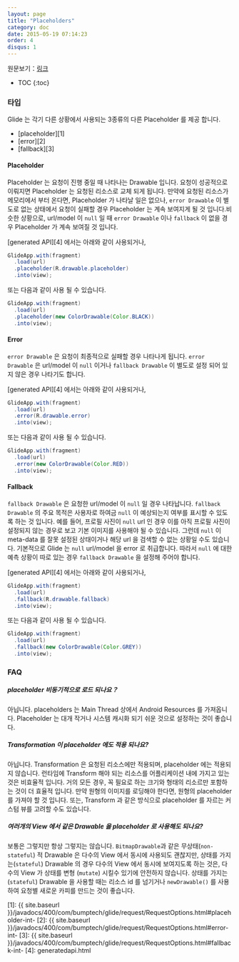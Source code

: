 ```yaml
---
layout: page
title: "Placeholders"
category: doc
date: 2015-05-19 07:14:23
order: 4
disqus: 1
---
```


원문보기：[링크](http://bumptech.github.io/glide/doc/placeholders.html)

* TOC
{:toc}

### 타입
Glide 는 각기 다른 상황에서 사용되는 3종류의 다른 Placeholder 를 제공 합니다.

* [placeholder][1]
* [error][2]
* [fallback][3]

#### Placeholder

Placeholder 는 요청이 진행 중일 때 나타나는 Drawable 입니다. 요청이 성공적으로  이뤄지면 Placeholder 는 요청된 리소스로 교체 되게 됩니다. 만약에 요청된 리소스가 메모리에서 부터 온다면, Placeholder 가 나타날 일은 없으나,  `error Drawable` 이 별도로 없는 상태에서 요청이 실패할 경우 Placeholder 는 계속 보여지게 될 것 입니다.비슷한 상황으로, url/model 이 ``null`` 일 때 `error Drawable` 이나 `fallback` 이 없을 경우 Placeholder 가 계속 보여질 것 입니다.

[generated API][4] 에서는 아래와 같이 사용되거나,

```java
GlideApp.with(fragment)
  .load(url)
  .placeholder(R.drawable.placeholder)
  .into(view);
```

또는 다음과 같이 사용 될 수 있습니다.

```java
GlideApp.with(fragment)
  .load(url)
  .placeholder(new ColorDrawable(Color.BLACK))
  .into(view);
```

#### Error

`error Drawable` 은 요청이 최종적으로 실패할 경우 나타나게 됩니다. `error Drawable` 은 url/model 이 ``null`` 이거나 `fallback Drawable` 이 별도로 설정 되어 있지 않은 경우 나타기도 합니다.

 [generated API][4] 에서는 아래와 같이 사용되거나,

```java
GlideApp.with(fragment)
  .load(url)
  .error(R.drawable.error)
  .into(view);
```

또는 다음과 같이 사용 될 수 있습니다.

```java
GlideApp.with(fragment)
  .load(url)
  .error(new ColorDrawable(Color.RED))
  .into(view);
```

#### Fallback
`fallback Drawable` 은 요청한 url/model 이 ``null`` 일 경우 나타납니다. `fallback Drawable` 의 주요 목적은 사용자로 하여금 ``null`` 이 예상되는지 여부를 표시할 수 있도록 하는 것 입니다. 예를 들어, 프로필 사진이 ``null`` url 인 경우 이를 아직 프로필 사진이 설정되지 않는 경우로 보고 기본 이미지를 사용해야 될 수 있습니다. 그런데 ``null`` 이 meta-data 를 잘못 설정된 상태이거나 해당 url 을 검색할 수 없는 상황일 수도 있습니다. 기본적으로 Glide 는 ``null`` url/model 을 error 로 취급합니다. 따라서 ``null`` 에 대한 예측 상황이 따로 있는 경우 `fallback Drawable` 을 설정해 주어야 합니다.

 [generated API][4] 에서는 아래와 같이 사용되거나,

```java
GlideApp.with(fragment)
  .load(url)
  .fallback(R.drawable.fallback)
  .into(view);
```

또는 다음과 같이 사용 될 수 있습니다.

```java
GlideApp.with(fragment)
  .load(url)
  .fallback(new ColorDrawable(Color.GREY))
  .into(view);
```

### FAQ

##### placeholder 비동기적으로 로드 되나요？
아닙니다. placeholders 는 Main Thread 상에서 Android Resources 를 가져옵니다. Placeholder 는 대개 작거나 시스템 캐시화 되기 쉬운 것으로 설정하는 것이 좋습니다.

##### Transformation 이 placeholder 에도 적용 되나요?
아닙니다. Transformation 은 요청된 리소스에만 적용되며, placeholder 에는 적용되지 않습니다. 런타임에 Transform 해야 되는 리소스를 어플리케이션 내에 가지고 있는 것은 비효율적 입니다. 거의 모든 경우, 꼭 필요로 하는 크기와 형태의 리소르만 포함하는 것이 더 효율적 입니다. 만약 원형의 이미지를 로딩해야 한다면, 원형의 placeholder 를 가져야 할 것 입니다. 또는, Transform 과 같은 방식으로 placeholder 를 자르는 커스텀 뷰를 고려할 수도 있습니다.

##### 여러개의 View 에서 같은 Drawable 을 placeholder 로 사용해도 되나요?
보통은 그렇지만 항상 그렇지는 않습니다. `BitmapDrawable`과 같은 무상태(`non-stateful`) 적 Drawable 은 다수의 View 에서 동시에 사용되도 괜찮지만, 상태를 가지는(`stateful`) Drawable 의 경우 다수의 View 에서 동시에 보여지도록 하는 것은, 다수의 View 가 상태를 변형 (`mutate`) 시킬수 있기에 안전하지 않습니다. 상태를 가지는(`stateful`) Drawable 을 사용할 때는 리소스 id 를 넘기거나 `newDrawable()` 를 사용하여 요청별 새로운 카피를 만드는 것이 좋습니다.

[1]: {{ site.baseurl }}/javadocs/400/com/bumptech/glide/request/RequestOptions.html#placeholder-int-
[2]: {{ site.baseurl }}/javadocs/400/com/bumptech/glide/request/RequestOptions.html#error-int-
[3]: {{ site.baseurl }}/javadocs/400/com/bumptech/glide/request/RequestOptions.html#fallback-int-
[4]: generatedapi.html
